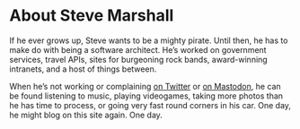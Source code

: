 # About Steve Marshall

If he ever grows up, Steve wants to be a mighty pirate. Until then, he
has to make do with being a software architect. He’s worked on
government services, travel APIs, sites for burgeoning rock bands,
award-winning intranets, and a host of things between.

When he’s not working or complaining [on
Twitter](http://twitter.com/SteveMarshall) or [on
Mastodon](https://mastodon.social/@stevemarshall), he can be found
listening to music, playing videogames, taking more photos than he has
time to
process, or going very fast round corners in his car. One day, he might
blog on this site again. One day.
